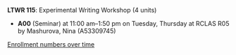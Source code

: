 **LTWR 115**: Experimental Writing Workshop (4 units)

- **A00** (Seminar) at 11:00 am–1:50 pm on Tuesday, Thursday at RCLAS R05 by Mashurova, Nina (A53309745)

[Enrollment numbers over time](./LTWR115.tsv)
